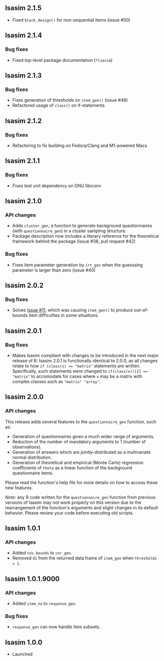lsasim 2.1.5
------------

* Fixed `block_design()` for non-sequential items (issue #50)

lsasim 2.1.4
------------

### Bug fixes

* Fixed top-level package documentation (`?lsasim`)

lsasim 2.1.3
------------

### Bug fixes

* Fixes generation of thresholds on `item_gen()` (issue #48)
* Refactored usage of `class()` on if-statements

lsasim 2.1.2
------------

### Bug fixes

* Refactoring to fix building on Fedora/Clang and M1-powered Macs

lsasim 2.1.1
------------

### Bug fixes

* Fixes test unit dependency on GNU libiconv

lsasim 2.1.0
------------

### API changes

* Adds `cluster_gen`, a function to generate background questionnaires (with `questionnaire_gen`) in a cluster sampling structure.
* Package description now includes a literary reference for the theoretical framework behind the package (issue #38, pull request #42)

### Bug fixes

* Fixes item parameter generation by `irt_gen` when the guesssing parameter is larger than zero (issue #40)

lsasim 2.0.2
------------

### Bug fixes

* Solves [Issue #11](https://github.com/tmatta/lsasim/issues/11), which was causing `item_gen()` to produce out-of-bounds item difficulties in some situations.

lsasim 2.0.1
------------

### Bug fixes

* Makes lsasim compliant with changes to be introduced in the next major release of R. lsasim 2.0.1 is functionally identical to 2.0.0, as all changes relate to how `if (class(x) == "matrix"` statements are written. Specifically, such statements were changed to `if(class(x))[1] == "matrix"` to accomodate for cases where `x` may be a matrix with complex classes such as `"matrix" "array"`.

lsasim 2.0.0
------------

### API changes

This release adds several features to the `questionnaire_gen` function, such as:

* Generation of questionnaires given a much wider range of arguments.
* Reduction of the number of mandatory arguments to 1 (number of observations).
* Generation of answers which are jointly-distributed as a multivariate normal distribution.
* Generation of theoretical and empirical (Monte Carlo) regression coefficients of `theta` as a linear function of the background questionnaire items.

Please read the function's help file for more details on how to access these new features.

*Note*: any R code written for the `questionnaire_gen` function from previous versions of lsasim may not work properly on this version due to the rearrangement of the function's arguments and slight changes in its default behavior. Please review your code before executing old scripts.

lsasim 1.0.1
-------------

### API changes
* Added `cov_bounds` to `cor_gen`.
* Removed `d1` from the returned data frame of `item_gen` when `thresholds = 1`.


lsasim 1.0.1.9000
-------------

### API changes
* Added `item_no` to `response_gen`.

### Bug fixes
* `response_gen` can now handle item subsets.


lsasim 1.0.0
-------------

* Launched
